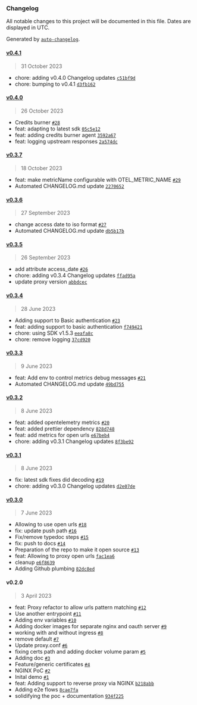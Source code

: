 ### Changelog

All notable changes to this project will be documented in this file. Dates are displayed in UTC.

Generated by [`auto-changelog`](https://github.com/CookPete/auto-changelog).

#### [v0.4.1](https://github.com/nevermined-io/proxy/compare/v0.4.0...v0.4.1)

> 31 October 2023

- chore: adding v0.4.0 Changelog updates [`c51bf9d`](https://github.com/nevermined-io/proxy/commit/c51bf9d3240739d04b9fb50fc33c68aeb257ddf9)
- chore: bumping to v0.4.1 [`d3fb162`](https://github.com/nevermined-io/proxy/commit/d3fb1626197a56df6b4ebfd9892a2ca878696620)

#### [v0.4.0](https://github.com/nevermined-io/proxy/compare/v0.3.7...v0.4.0)

> 26 October 2023

- Credits burner [`#28`](https://github.com/nevermined-io/proxy/pull/28)
- feat: adapting to latest sdk [`05c5e12`](https://github.com/nevermined-io/proxy/commit/05c5e125cef908a302ad76ac440a1cc7d554b29c)
- feat: adding credits burner agent [`3592a67`](https://github.com/nevermined-io/proxy/commit/3592a673a9e67c0d26ea582611429dcf4f843a3f)
- feat: logging upstream responses [`2a574dc`](https://github.com/nevermined-io/proxy/commit/2a574dc209741b5c6122e43715d9cd479b725e1d)

#### [v0.3.7](https://github.com/nevermined-io/proxy/compare/v0.3.6...v0.3.7)

> 18 October 2023

- feat: make metricName configurable with OTEL_METRIC_NAME [`#29`](https://github.com/nevermined-io/proxy/pull/29)
- Automated CHANGELOG.md update [`2270652`](https://github.com/nevermined-io/proxy/commit/2270652888521beed8e9fb13d75c145dd3636d57)

#### [v0.3.6](https://github.com/nevermined-io/proxy/compare/v0.3.5...v0.3.6)

> 27 September 2023

- change access date to iso format [`#27`](https://github.com/nevermined-io/proxy/pull/27)
- Automated CHANGELOG.md update [`db5b17b`](https://github.com/nevermined-io/proxy/commit/db5b17bedca13e9112fc334db040066b458d1d21)

#### [v0.3.5](https://github.com/nevermined-io/proxy/compare/v0.3.4...v0.3.5)

> 26 September 2023

- add attribute access_date [`#26`](https://github.com/nevermined-io/proxy/pull/26)
- chore: adding v0.3.4 Changelog updates [`ffad95a`](https://github.com/nevermined-io/proxy/commit/ffad95a8f9fa5a92180a0405d3aa086c4e143e99)
- update proxy version [`abbdcec`](https://github.com/nevermined-io/proxy/commit/abbdcecd7a2e7d5188af2a01c72e66c3f5fafc5f)

#### [v0.3.4](https://github.com/nevermined-io/proxy/compare/v0.3.3...v0.3.4)

> 28 June 2023

- Adding support to Basic authentication [`#23`](https://github.com/nevermined-io/proxy/pull/23)
- feat: adding support to basic authentication [`f749421`](https://github.com/nevermined-io/proxy/commit/f7494211e14aa43f2933e17b402053a089b11845)
- chore: using SDK v1.5.3 [`eeafa8c`](https://github.com/nevermined-io/proxy/commit/eeafa8cd4b882158070326f70cdfb444f48dc9ed)
- chore: remove logging [`37cd920`](https://github.com/nevermined-io/proxy/commit/37cd920dc2ea2f850cf587417c14196ddfcbf241)

#### [v0.3.3](https://github.com/nevermined-io/proxy/compare/v0.3.2...v0.3.3)

> 9 June 2023

- feat: Add env to control metrics debug messages [`#21`](https://github.com/nevermined-io/proxy/pull/21)
- Automated CHANGELOG.md update [`49bd755`](https://github.com/nevermined-io/proxy/commit/49bd755b62b90ca30382c3f63beae0a955039271)

#### [v0.3.2](https://github.com/nevermined-io/proxy/compare/v0.3.1...v0.3.2)

> 8 June 2023

- feat: added opentelemetry metrics [`#20`](https://github.com/nevermined-io/proxy/pull/20)
- feat: added prettier dependency [`828d748`](https://github.com/nevermined-io/proxy/commit/828d74881132f6890ce1d3bbf8d88d2a828a020d)
- feat: add metrics for open urls [`e67beb4`](https://github.com/nevermined-io/proxy/commit/e67beb46f741a7239695e3eaee3c35c1701c1fb4)
- chore: adding v0.3.1 Changelog updates [`8f3be92`](https://github.com/nevermined-io/proxy/commit/8f3be924bdbb0c961ca1174dcda2b3f1e0e0291e)

#### [v0.3.1](https://github.com/nevermined-io/proxy/compare/v0.3.0...v0.3.1)

> 8 June 2023

- fix: latest sdk fixes did decoding [`#19`](https://github.com/nevermined-io/proxy/pull/19)
- chore: adding v0.3.0 Changelog updates [`d2e07de`](https://github.com/nevermined-io/proxy/commit/d2e07dec032e419c685e9d6676438922bd7591d0)

#### [v0.3.0](https://github.com/nevermined-io/proxy/compare/v0.2.0...v0.3.0)

> 7 June 2023

- Allowing to use open urls [`#18`](https://github.com/nevermined-io/proxy/pull/18)
- fix: update push path [`#16`](https://github.com/nevermined-io/proxy/pull/16)
- Fix/remove typedoc steps [`#15`](https://github.com/nevermined-io/proxy/pull/15)
- fix: push to docs [`#14`](https://github.com/nevermined-io/proxy/pull/14)
- Preparation of the repo to make it open source [`#13`](https://github.com/nevermined-io/proxy/pull/13)
- feat: Allowing to proxy open urls [`fac1ea6`](https://github.com/nevermined-io/proxy/commit/fac1ea6e0775a769dbcf5e00b177ea867c5c8ce3)
- cleanup [`e6f8639`](https://github.com/nevermined-io/proxy/commit/e6f8639e04363b6076c62f529609f357fb3a2663)
- Adding Github plumbing [`82dc8ed`](https://github.com/nevermined-io/proxy/commit/82dc8ed1d32478632284598d13a864be3a3252df)

#### v0.2.0

> 3 April 2023

- feat: Proxy refactor to allow urls pattern matching [`#12`](https://github.com/nevermined-io/proxy/pull/12)
- Use another entrypoint [`#11`](https://github.com/nevermined-io/proxy/pull/11)
- Adding env variables [`#10`](https://github.com/nevermined-io/proxy/pull/10)
- Adding docker images for separate nginx and oauth server [`#9`](https://github.com/nevermined-io/proxy/pull/9)
- working with and without ingress [`#8`](https://github.com/nevermined-io/proxy/pull/8)
- remove default [`#7`](https://github.com/nevermined-io/proxy/pull/7)
- Update proxy.conf [`#6`](https://github.com/nevermined-io/proxy/pull/6)
- fixing certs path and adding docker volume param [`#5`](https://github.com/nevermined-io/proxy/pull/5)
- Adding doc [`#3`](https://github.com/nevermined-io/proxy/pull/3)
- Feature/generic certificates [`#4`](https://github.com/nevermined-io/proxy/pull/4)
- NGINX PoC [`#2`](https://github.com/nevermined-io/proxy/pull/2)
- Inital demo [`#1`](https://github.com/nevermined-io/proxy/pull/1)
- feat: Adding support to reverse proxy via NGINX [`b218abb`](https://github.com/nevermined-io/proxy/commit/b218abbb84e10032b10def5e0de7910e1b73b7df)
- Adding e2e flows [`8cae7fa`](https://github.com/nevermined-io/proxy/commit/8cae7fa953cebb0f494fb99ee873d6df428b4979)
- solidifying the poc + documentation [`934f225`](https://github.com/nevermined-io/proxy/commit/934f225c9bf50545091fee9888f1d3966b86a28e)

